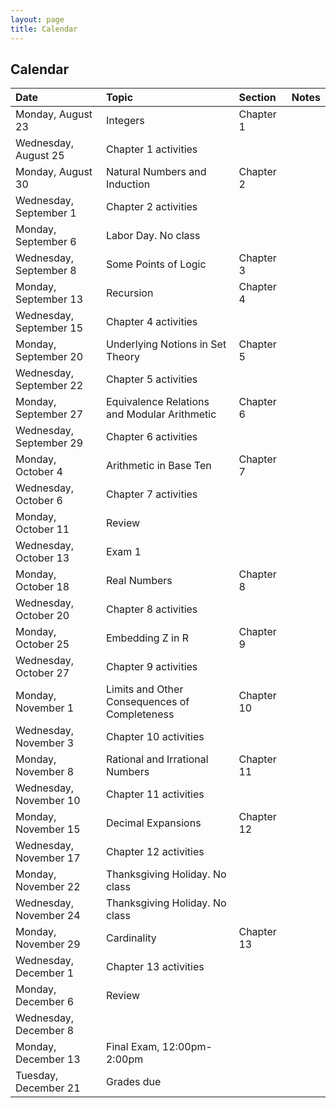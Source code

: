 ```yaml
---
layout: page
title: Calendar
---
```


## Calendar

| Date | Topic | Section | Notes |
| :--- | :--- | :--- | :--- |
| Monday, August 23 | Integers | Chapter 1 |
| Wednesday, August 25 | Chapter 1 activities |
| Monday, August 30 | Natural Numbers and Induction | Chapter 2 |
| Wednesday, September 1 | Chapter 2 activities |
| Monday, September 6 | Labor Day. No class |
| Wednesday, September 8 | Some Points of Logic | Chapter 3 |
| Monday, September 13 | Recursion | Chapter 4 |
| Wednesday, September 15 | Chapter 4 activities |
| Monday, September 20 | Underlying Notions in Set Theory | Chapter 5 |
| Wednesday, September 22 | Chapter 5 activities |
| Monday, September 27 | Equivalence Relations and Modular Arithmetic | Chapter 6 |
| Wednesday, September 29 | Chapter 6 activities |
| Monday, October 4 | Arithmetic in Base Ten | Chapter 7 |
| Wednesday, October 6 | Chapter 7 activities |
| Monday, October 11 | Review |
| Wednesday, October 13 | Exam 1 |
| Monday, October 18 | Real Numbers | Chapter 8 |
| Wednesday, October 20 | Chapter 8 activities |
| Monday, October 25 | Embedding Z in R | Chapter 9 |
| Wednesday, October 27 | Chapter 9 activities |
| Monday, November 1 | Limits and Other Consequences of Completeness | Chapter 10 |
| Wednesday, November 3 | Chapter 10 activities |
| Monday, November 8 | Rational and Irrational Numbers | Chapter 11 |
| Wednesday, November 10 | Chapter 11 activities |
| Monday, November 15 | Decimal Expansions | Chapter 12 |
| Wednesday, November 17 | Chapter 12 activities |
| Monday, November 22 | Thanksgiving Holiday. No class |
| Wednesday, November 24 | Thanksgiving Holiday. No class |
| Monday, November 29 | Cardinality | Chapter 13 |
| Wednesday, December 1 | Chapter 13 activities |
| Monday, December 6 | Review |
| Wednesday, December 8 | 
| Monday, December 13 | Final Exam, 12:00pm-2:00pm |
| Tuesday, December 21 | Grades due |
